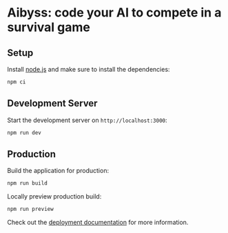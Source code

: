 # Aibyss: code your AI to compete in a survival game

## Setup

Install [node.js](https://nodejs.org/en) and make sure to install the dependencies:

```bash
npm ci
```

## Development Server

Start the development server on `http://localhost:3000`:

```bash
npm run dev
```

## Production

Build the application for production:

```bash
npm run build
```

Locally preview production build:

```bash
npm run preview
```

Check out the [deployment documentation](https://nuxt.com/docs/getting-started/deployment) for more information.
